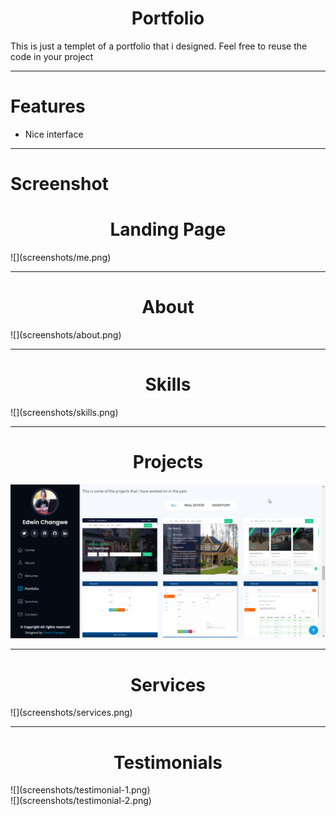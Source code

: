
<h1 align="center">Portfolio</h1>
<p>This is just a templet of a portfolio that i designed. Feel free to reuse the code in your project</p>

---------
# Features
- Nice interface

---------
# Screenshot

<h1 align="center">Landing Page</h1>
![](screenshots/me.png)

---------

<h1 align="center">About</h1>
![](screenshots/about.png)

---------

<h1 align="center">Skills</h1>
![](screenshots/skills.png)

---------

<h1 align="center">Projects</h1>

![](screenshots/projects.png)

---------

<h1 align="center">Services</h1>
![](screenshots/services.png)

---------

<h1 align="center">Testimonials</h1>
![](screenshots/testimonial-1.png)
<br>
![](screenshots/testimonial-2.png)

